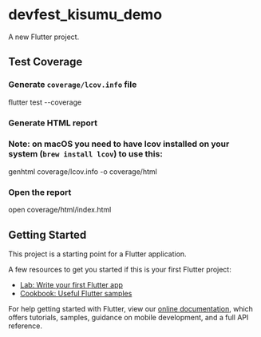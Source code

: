 # devfest_kisumu_demo

A new Flutter project.

## Test Coverage
### Generate `coverage/lcov.info` file
flutter test --coverage
### Generate HTML report
### Note: on macOS you need to have lcov installed on your system (`brew install lcov`) to use this:
genhtml coverage/lcov.info -o coverage/html
### Open the report
open coverage/html/index.html

## Getting Started

This project is a starting point for a Flutter application.

A few resources to get you started if this is your first Flutter project:

- [Lab: Write your first Flutter app](https://flutter.dev/docs/get-started/codelab)
- [Cookbook: Useful Flutter samples](https://flutter.dev/docs/cookbook)

For help getting started with Flutter, view our
[online documentation](https://flutter.dev/docs), which offers tutorials,
samples, guidance on mobile development, and a full API reference.
